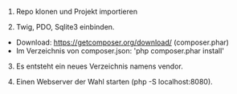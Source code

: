 1. Repo klonen und Projekt importieren

2. Twig, PDO, Sqlite3 einbinden.
 - Download: https://getcomposer.org/download/ (composer.phar)
 - Im Verzeichnis von composer.json: 'php composer.phar install'

3. Es entsteht ein neues Verzeichnis namens vendor.

4. Einen Webserver der Wahl starten (php -S localhost:8080).
